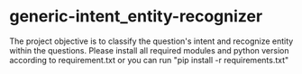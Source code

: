 # generic-intent_entity-recognizer

The project objective is to classify the question's intent and recognize entity within the questions. Please install all required modules and python version according to requirement.txt or you can run "pip install -r requirements.txt"
